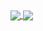 <a href="https://github.com/Chr1s70ph/">
 <img align="center" src="https://github-readme-stats.vercel.app/api?username=Chr1s70ph&show_icons=true&line_height=32&count_private=true&theme=dark" />
</a>
<a href="https://github.com/Chr1s70ph/">
  <img align="center" src="https://github-readme-stats.vercel.app/api/top-langs/?username=Chr1s70ph&show_icons=true&theme=dark&layout=compact" />
  </a>
